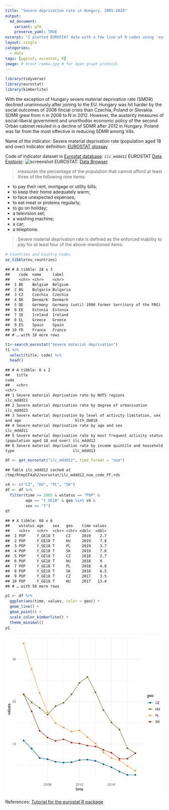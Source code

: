 ```yaml
---
title: "Severe deprivation rate in Hungary, 2005-2019"
output:
  md_document:
    variant: gfm 
    preserve_yaml: TRUE
excerpt: "I plotted EUROSTAT data with a few line of R codes using `eurostat` and `tidyverse`."
layout: single
categories:
  - data
tags: [ggplot, eurostat, R]
image: # brent-rambo.jpg # for open graph protocol
---
```





```r
library(tidyverse)
library(eurostat)
library(kimberlite)
```
With the exception of Hungary severe material deprivation rate (SMDR) declined unanimously after joining to the EU. Hungary was hit harder by the social outcomes of 2008 fincial crisis than Czechia, Poland or Slovakia. SDMR grew from n in 2008 to N in 2012. However, the austerity measures of social-liberal government and unorthodox economic policy of the second Orbán cabinet resuled in a decline of SDMR after 2012 in Hungary. Poland was far from the most effective in reducing SDMR among V4s.


Name of the indicator: Severe material deprivation rate (population aged 18 and over)
Indicator definition: [EUROSTAT glossay](https://ec.europa.eu/eurostat/statistics-explained/index.php?title=Glossary:Severe_material_deprivation_rate)
>
Code of indicator dataset in [Eurostat database](https://ec.europa.eu/eurostat/data/database): `ilc_mddd12`
EUROSTAT [Data Explorer](http://appsso.eurostat.ec.europa.eu/nui/show.do?dataset=ilc_mddd12&lang=en):
![screenshot](/assets/img/21-02-22-screenshot.png)
EUROSTAT: [Data Browser](https://ec.europa.eu/eurostat/databrowser/view/ilc_mddd12/default/table?lang=en)


> measures the percentage of the population that cannot afford at least three of the following nine items:
 - to pay their rent, mortgage or utility bills;
 - to keep their home adequately warm;
 - to face unexpected expenses;
 - to eat meat or proteins regularly;
 - to go on holiday;
 - a television set;
 - a washing machine;
 - a car;
 - a telephone.

>Severe material deprivation rate is defined as the enforced inability to pay for at least four of the above-mentioned items. 



```r
# Countries and Country Codes
as_tibble(eu_countries)
```

```
## # A tibble: 28 x 3
##    code  name     label                                           
##    <chr> <chr>    <chr>                                           
##  1 BE    Belgium  Belgium                                         
##  2 BG    Bulgaria Bulgaria                                        
##  3 CZ    Czechia  Czechia                                         
##  4 DK    Denmark  Denmark                                         
##  5 DE    Germany  Germany (until 1990 former territory of the FRG)
##  6 EE    Estonia  Estonia                                         
##  7 IE    Ireland  Ireland                                         
##  8 EL    Greece   Greece                                          
##  9 ES    Spain    Spain                                           
## 10 FR    France   France                                          
## # … with 18 more rows
```

```r
t1<-search_eurostat("Severe material deprivation")
t1 %>%
  select(title, code) %>%
  head()
```

```
## # A tibble: 6 x 2
##   title                                                                                           code      
##   <chr>                                                                                           <chr>     
## 1 Severe material deprivation rate by NUTS regions                                                ilc_mddd21
## 2 Severe material deprivation rate by degree of urbanisation                                      ilc_mddd23
## 3 Severe material deprivation by level of activity limitation, sex and age                        hlth_dm010
## 4 Severe material deprivation rate by age and sex                                                 ilc_mddd11
## 5 Severe material deprivation rate by most frequent activity status (population aged 18 and over) ilc_mddd12
## 6 Severe material deprivation rate by income quintile and household type                          ilc_mddd13
```

```r
df <- get_eurostat("ilc_mddd12", time_format = "num")
```

```
## Table ilc_mddd12 cached at /tmp/RtmpCFAah2/eurostat/ilc_mddd12_num_code_FF.rds
```

```r
v4 <- c("CZ", "HU", "PL", "SK")
df <- df %>%
  filter(time >= 2005 & wstatus == "POP" &
         age == "Y_GE18" & geo %in% v4 &
         sex == "T")
df
```

```
## # A tibble: 60 x 6
##    wstatus age    sex   geo    time values
##    <chr>   <chr>  <chr> <chr> <dbl>  <dbl>
##  1 POP     Y_GE18 T     CZ     2019    2.7
##  2 POP     Y_GE18 T     HU     2019    7.8
##  3 POP     Y_GE18 T     PL     2019    3.7
##  4 POP     Y_GE18 T     SK     2019    7.8
##  5 POP     Y_GE18 T     CZ     2018    2.7
##  6 POP     Y_GE18 T     HU     2018    9  
##  7 POP     Y_GE18 T     PL     2018    4.8
##  8 POP     Y_GE18 T     SK     2018    6.5
##  9 POP     Y_GE18 T     CZ     2017    3.5
## 10 POP     Y_GE18 T     HU     2017   13.4
## # … with 50 more rows
```

```r
p1 <- df %>%
  ggplot(aes(time, values, color = geo)) +
  geom_line() +
  geom_point() +
  scale_color_kimberlite() +
  theme_minimal()
p1
```

![plot of chunk p1](../assets/img/21-02-22/p1-1.png)

References:
[Tutorial for the eurostat R package](http://ropengov.github.io/eurostat/articles/website/eurostat_tutorial.html)


